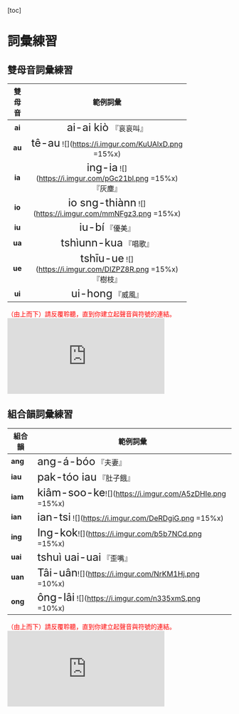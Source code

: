 <style>
.blue {
  color: blue;
}
.red {
    color: red;
}
.center {
  margin: auto;
  width: 60%;
  border: 0px;
  padding: 10px;
}
.falign { 
text-align: center;
}
a:hover{
	color: #FFB121 !important;
	text-decoration: none !important;
}
.tb{
width: 80%;
}
</style>
[toc]
# 詞彙練習
## 雙母音詞彙練習

<div class="tb">

| 雙母音 |   範例詞彙    |                        
|:------:|:-------------:|
| **ai** |  <font size=5> ai-ai kiò </font>                        『哀哀叫』                       |
| **au** |     <font size=5>tê-au</font>      ![](https://i.imgur.com/KuUAlxD.png =15%x)          |
| **ia** |    <font size=5>ing-ia</font>          ![](https://i.imgur.com/pGc21bl.png =15%x) 『灰塵』     |
| **io** | <font size=5>io sng-thiànn</font>      ![](https://i.imgur.com/mmNFgz3.png =15%x)     |
| **iu** |     <font size=5>iu-bí</font>                             『優美』|
| **ua** |  <font size=5>tshìunn-kua</font>                          『唱歌』                        |
| **ue** |   <font size=5>tshīu-ue</font>     ![](https://i.imgur.com/DIZPZ8R.png =15%x)『樹枝』 |
|**ui**|<font size=5>ui-hong</font> 『威風』|

</div>
<div class="red">（由上而下）請反覆聆聽，直到你建立起聲音與符號的連結。</div>
<iframe width="70%" height="170" src="https://clyp.it/phcm4tjq/widget" frameborder="0"></iframe>

## 組合韻詞彙練習

| 組合韻  | 範例詞彙                          |
| ------- | --------------------------------- |
| **ang** | <font size=5>ang-á-bóo</font> 『夫妻』     |
| **iau** | <font size=5>pak-tóo iau</font> 『肚子餓』   |
| **iam** | <font size=5>kiâm-soo-ke</font>![](https://i.imgur.com/A5zDHIe.png =15%x)|
| **ian** | <font size=5>ian-tsi</font> ![](https://i.imgur.com/DeRDgiG.png =15%x)|
| **ing** | <font size=5>Ing-kok</font>![](https://i.imgur.com/b5b7NCd.png =15%x)|
| **uai** | <font size=5>tshuì uai-uai</font> 『歪嘴』 |
| **uan** | <font size=5>Tâi-uân</font>![](https://i.imgur.com/NrKM1Hj.png =10%x)|
|**ong**|<font size=5>ông-lâi</font> ![](https://i.imgur.com/n335xmS.png =10%x)|

</div>
<div class="red">（由上而下）請反覆聆聽，直到你建立起聲音與符號的連結。</div>
<iframe width="70%" height="170" src="https://clyp.it/eitaeyj4/widget" frameborder="0"></iframe>